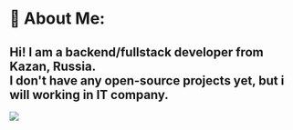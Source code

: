 # 💫 About Me:
Hi! I am a backend/fullstack developer from Kazan, Russia. <br>I don't have any open-source projects yet, but i will working in IT company.
---
[![](https://visitcount.itsvg.in/api?id=hooniz&icon=0&color=12)](https://visitcount.itsvg.in)
